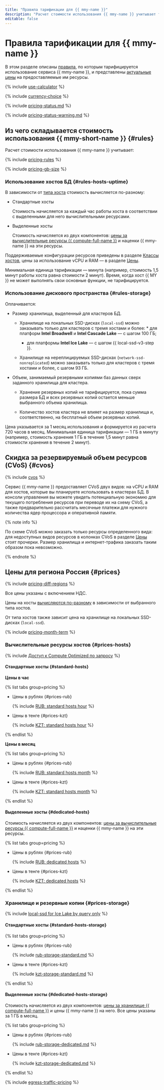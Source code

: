```yaml
---
title: "Правила тарификации для {{ mmy-name }}"
description: "Расчет стоимости использования {{ mmy-name }} учитывает тип диска и размер хранилища, вычислительные ресурсы, выделенные хостам кластера, настройки и количество резервных копий и объем исходящего трафика из {{ yandex-cloud }} в интернет."
editable: false
---
```


# Правила тарификации для {{ mmy-name }}

В этом разделе описаны [правила](#rules), по которым тарифицируется использование сервиса {{ mmy-name }}, и представлены [актуальные цены](#prices) на предоставляемые им ресурсы.

{% include [use-calculator](../_includes/pricing/use-calculator.md) %}

{% include [currency-choice](../_includes/pricing/currency-choice.md) %}

{% include [pricing-status.md](../_includes/mdb/pricing-status.md) %}

{% include [pricing-status-warning.md](../_includes/mdb/pricing-status-warning.md) %}

## Из чего складывается стоимость использования {{ mmy-short-name }} {#rules}

Расчет стоимости использования {{ mmy-name }} учитывает:

{% include [pricing-rules](../_includes/mdb/pricing-rules.md) %}

{% include [pricing-gb-size](../_includes/pricing-gb-size.md) %}

### Использование хостов БД {#rules-hosts-uptime}

В зависимости от [типа хоста](concepts/index.md) стоимость вычисляется по-разному:

* Стандартные хосты

  Стоимость начисляется за каждый час работы хоста в соответствии с выделенными для него вычислительными ресурсами.


* Выделенные хосты

  Стоимость начисляется из двух компонентов: [цены за вычислительные ресурсы {{ compute-full-name }}](../compute/pricing.md#prices) и наценки {{ mmy-name }} на эти ресурсы.


Поддерживаемые конфигурации ресурсов приведены в разделе [Классы хостов](concepts/instance-types.md), цены за использование vCPU и RAM — в разделе [Цены](#prices).

Минимальная единица тарификации — минута (например, стоимость 1,5 минут работы хоста равна стоимости 2 минут). Время, когда хост {{ MY }} не может выполнять свои основные функции, не тарифицируется.

### Использование дискового пространства {#rules-storage}

Оплачивается:

* Размер хранилища, выделенный для кластеров БД.

    * Хранилище на локальных SSD-дисках (`local-ssd`) можно заказывать только для кластеров с тремя хостами и более:
                * для платформ **Intel Broadwell** и **Intel Cascade Lake** — с шагом 100 ГБ;
        * для платформы **Intel Ice Lake** — с шагом {{ local-ssd-v3-step }}.

    * Хранилище на нереплицируемых SSD-дисках (`network-ssd-nonreplicated`) можно заказывать только для кластеров с тремя хостами и более, с шагом 93 ГБ.

* Объем, занимаемый резервными копиями баз данных сверх заданного хранилища для кластера.

    * Хранение резервных копий не тарифицируется, пока сумма размера БД и всех резервных копий остается меньше выбранного объема хранилища.

    * Количество хостов кластера не влияет на размер хранилища и, соответственно, на бесплатный объем резервных копий.

Цена указывается за 1 месяц использования и формируется из расчета 720 часов в месяц. Минимальная единица тарификации — 1 ГБ в минуту (например, стоимость хранения 1 ГБ в течение 1,5 минут равна стоимости хранения в течение 2 минут).


## Скидка за резервируемый объем ресурсов (CVoS) {#cvos}

{% include [cvos](../_includes/mdb/cvos.md) %}

Сервис {{ mmy-name }} предоставляет CVoS двух видов: на vCPU и RAM для хостов, которые вы планируете использовать в кластерах БД. В консоли управления вы можете увидеть потенциальную экономию для текущего потребления ресурсов при переводе их на схему CVoS, а также предварительно рассчитать месячные платежи для нужного количества ядер процессора и оперативной памяти.

{% note info %}

По схеме CVoS можно заказать только ресурсы определенного вида: для недоступных видов ресурсов в колонках CVoS в разделе [Цены](#prices) стоят прочерки. Размер хранилища и интернет-трафика заказать таким образом пока невозможно.

{% endnote %}

## Цены для региона Россия {#prices}




{% include [pricing-diff-regions](../_includes/pricing-diff-regions.md) %}


Все цены указаны с включением НДС.



Цены на хосты [вычисляются по-разному](#rules-hosts-uptime) в зависимости от выбранного типа хостов.

От типа хостов также зависит цена на хранилище на локальных SSD-дисках (`local-ssd`).

{% include [pricing-month-term](../_includes/mdb/pricing-month-term.md) %}

### Вычислительные ресурсы хостов {#prices-hosts}


{% include [Доступ к Compute Optimized по запросу](../_includes/mdb/note-compute-optimized-request.md) %}


#### Стандартные хосты {#standard-hosts}


**Цены в час**


{% list tabs group=pricing %}

- Цены в рублях {#prices-rub}

  {% include [RUB: standard hosts hour](../_pricing/managed-mysql/rub-hosts-standard-hour.md) %}

- Цены в тенге {#prices-kzt}

  {% include [KZT: standard hosts hour](../_pricing/managed-mysql/kzt-hosts-standard-hour.md) %}

{% endlist %}



**Цены в месяц**


{% list tabs group=pricing %}

- Цены в рублях {#prices-rub}

  {% include [RUB: standard hosts month](../_pricing/managed-mysql/rub-hosts-standard-month.md) %}

- Цены в тенге {#prices-kzt}

  {% include [KZT: standard hosts month](../_pricing/managed-mysql/kzt-hosts-standard-month.md) %}

{% endlist %}






#### Выделенные хосты {#dedicated-hosts}

Стоимость начисляется из двух компонентов: [цены за вычислительные ресурсы {{ compute-full-name }}](../compute/pricing.md#prices) и наценки {{ mmy-name }} на эти ресурсы.


{% list tabs group=pricing %}

- Цены в рублях {#prices-rub}

  {% include [RUB: dedicated hosts](../_pricing/managed-mysql/rub-hosts-dedicated.md) %}

- Цены в тенге {#prices-kzt}

  {% include [KZT: dedicated hosts](../_pricing/managed-mysql/kzt-hosts-dedicated.md) %}

{% endlist %}




### Хранилище и резервные копии {#prices-storage}

{% include [local-ssd for Ice Lake by query only](../_includes/ice-lake-local-ssd-note.md) %}


#### Стандартные хосты {#standard-hosts-storage}


{% list tabs group=pricing %}

- Цены в рублях {#prices-rub}

  {% include [rub-storage-standard.md](../_pricing/managed-mysql/rub-storage-standard.md) %}

- Цены в тенге {#prices-kzt}

  {% include [kzt-storage-standard.md](../_pricing/managed-mysql/kzt-storage-standard.md) %}

{% endlist %}

#### Выделенные хосты {#dedicated-hosts-storage}

Стоимость начисляется из двух компонентов: [цены за хранилище {{ compute-full-name }}](../compute/pricing.md#prices) и цены {{ mmy-name }} на него. Все цены указаны за 1 ГБ в месяц.

{% list tabs group=pricing %}

- Цены в рублях {#prices-rub}

  {% include [rub-storage-dedicated.md](../_pricing/managed-mysql/rub-storage-dedicated.md) %}

- Цены в тенге {#prices-kzt}

  {% include [kzt-storage-dedicated.md](../_pricing/managed-mysql/kzt-storage-dedicated.md) %}

{% endlist %}





{% include [egress-traffic-pricing](../_includes/egress-traffic-pricing.md) %}

